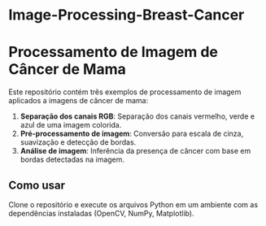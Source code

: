 # Image-Processing-Breast-Cancer

# Processamento de Imagem de Câncer de Mama

Este repositório contém três exemplos de processamento de imagem aplicados a imagens de câncer de mama:

1. **Separação dos canais RGB**: Separação dos canais vermelho, verde e azul de uma imagem colorida.
2. **Pré-processamento de imagem**: Conversão para escala de cinza, suavização e detecção de bordas.
3. **Análise de imagem**: Inferência da presença de câncer com base em bordas detectadas na imagem.

## Como usar

Clone o repositório e execute os arquivos Python em um ambiente com as dependências instaladas (OpenCV, NumPy, Matplotlib).
